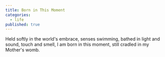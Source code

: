 ```yaml
---
title: Born in This Moment
categories:
  - life
published: true
---
```


Held softly
in the world's embrace,
senses swimming,
bathed in light and sound,
touch and smell,
I am born in this moment,
still cradled
in my Mother's womb.
